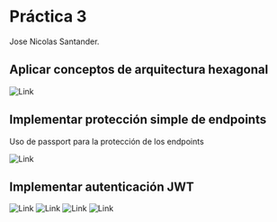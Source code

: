 # Práctica 3
Jose Nicolas Santander.

## Aplicar conceptos de arquitectura hexagonal
![Link]()


## Implementar protección simple de endpoints

Uso de passport para la protección de los endpoints

![Link]()

## Implementar autenticación JWT

![Link]()
![Link]()
![Link]()
![Link]()